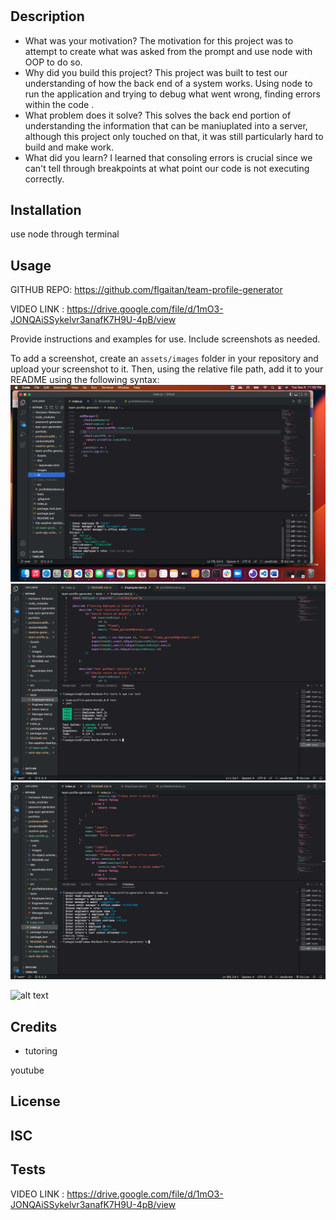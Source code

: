# <team-profile-generator>

## Description
- What was your motivation?
The motivation for this project was to attempt to create what was asked from the prompt and use node with OOP to do so.
- Why did you build this project? 
This project was built to test our understanding of how the back end of a system works. Using node to run the application and trying to debug what went wrong, finding errors within the code .
- What problem does it solve?
This solves the back end portion of understanding the information that can be maniuplated into a server, although this project only touched on that, it was still particularly hard to build and make work.
- What did you learn?
I learned that consoling errors is crucial since we can't tell through breakpoints at what point our code is not executing correctly.

## Installation

use node through terminal

## Usage

GITHUB REPO: https://github.com/flgaitan/team-profile-generator

VIDEO LINK : https://drive.google.com/file/d/1mO3-JONQAiSSykelvr3anafK7H9U-4pB/view

Provide instructions and examples for use. Include screenshots as needed.

To add a screenshot, create an `assets/images` folder in your repository and upload your screenshot to it. Then, using the relative file path, add it to your README using the following syntax:
![alt text](./Assets/images/team-profile-screenshot.png)
![alt text](./Assets/images/test%20screenshot.png)
![alt text](./Assets/images/Questions%20populated%20screenshot.png)


![alt text](assets/images/screenshot.png)

## Credits

- tutoring 

youtube

## License

ISC
---

## Tests

VIDEO LINK : https://drive.google.com/file/d/1mO3-JONQAiSSykelvr3anafK7H9U-4pB/view
